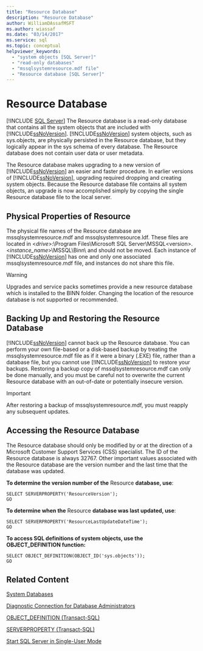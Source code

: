```yaml
---
title: "Resource Database"
description: "Resource Database"
author: WilliamDAssafMSFT
ms.author: wiassaf
ms.date: "03/14/2017"
ms.service: sql
ms.topic: conceptual
helpviewer_keywords:
  - "system objects [SQL Server]"
  - "read-only databases"
  - "mssqlsystemresource.mdf file"
  - "Resource database [SQL Server]"
---
```

# Resource Database
 [!INCLUDE [SQL Server](../../includes/applies-to-version/sqlserver.md)]
  The Resource database is a read-only database that contains all the system objects that are included with [!INCLUDE[ssNoVersion](../../includes/ssnoversion-md.md)]. [!INCLUDE[ssNoVersion](../../includes/ssnoversion-md.md)] system objects, such as sys.objects, are physically persisted in the Resource database, but they logically appear in the sys schema of every database. The Resource database does not contain user data or user metadata.  
  
 The Resource database makes upgrading to a new version of [!INCLUDE[ssNoVersion](../../includes/ssnoversion-md.md)] an easier and faster procedure. In earlier versions of [!INCLUDE[ssNoVersion](../../includes/ssnoversion-md.md)], upgrading required dropping and creating system objects. Because the Resource database file contains all system objects, an upgrade is now accomplished simply by copying the single Resource database file to the local server.  
  
## Physical Properties of Resource  
 The physical file names of the Resource database are mssqlsystemresource.mdf and mssqlsystemresource.ldf. These files are located in \<*drive*>:\Program Files\Microsoft SQL Server\MSSQL\<version>.\<*instance_name*>\MSSQL\Binn\ and should not be moved. Each instance of [!INCLUDE[ssNoVersion](../../includes/ssnoversion-md.md)] has one and only one associated mssqlsystemresource.mdf file, and instances do not share this file.  
  
> [!WARNING]  
>  Upgrades and service packs sometimes provide a new resource database which is installed to the BINN folder. Changing the location of the resource database is not supported or recommended.  
  
## Backing Up and Restoring the Resource Database  
 [!INCLUDE[ssNoVersion](../../includes/ssnoversion-md.md)] cannot back up the Resource database. You can perform your own file-based or a disk-based backup by treating the mssqlsystemresource.mdf file as if it were a binary (.EXE) file, rather than a database file, but you cannot use [!INCLUDE[ssNoVersion](../../includes/ssnoversion-md.md)] to restore your backups. Restoring a backup copy of mssqlsystemresource.mdf can only be done manually, and you must be careful not to overwrite the current Resource database with an out-of-date or potentially insecure version.  
  
> [!IMPORTANT]  
>  After restoring a backup of mssqlsystemresource.mdf, you must reapply any subsequent updates.  
  
## Accessing the Resource Database  
 The Resource database should only be modified by or at the direction of a Microsoft Customer Support Services (CSS) specialist. The ID of the Resource database is always 32767. Other important values associated with the Resource database are the version number and the last time that the database was updated.  
  
 **To determine the version number of the** Resource **database, use**:  
  
```  
SELECT SERVERPROPERTY('ResourceVersion');  
GO  
```  
  
 **To determine when the** Resource **database was last updated, use**:  
  
```  
SELECT SERVERPROPERTY('ResourceLastUpdateDateTime');  
GO  
```  
  
 **To access SQL definitions of system objects, use the OBJECT_DEFINITION function:**  
  
```  
SELECT OBJECT_DEFINITION(OBJECT_ID('sys.objects'));  
GO  
```  
  
## Related Content  
 [System Databases](../../relational-databases/databases/system-databases.md)  
  
 [Diagnostic Connection for Database Administrators](../../database-engine/configure-windows/diagnostic-connection-for-database-administrators.md)  
  
 [OBJECT_DEFINITION &#40;Transact-SQL&#41;](../../t-sql/functions/object-definition-transact-sql.md)  
  
 [SERVERPROPERTY &#40;Transact-SQL&#41;](../../t-sql/functions/serverproperty-transact-sql.md)  
  
 [Start SQL Server in Single-User Mode](../../database-engine/configure-windows/start-sql-server-in-single-user-mode.md)  
  
  
